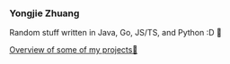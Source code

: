 ### Yongjie Zhuang

Random stuff written in Java, Go, JS/TS, and Python :D 🚀

<!-- - [My Repo🚀](https://github.com/CurtisNewbie/my-repo/blob/main/README.md) -->
<!-- - [我的项目🚀](https://github.com/CurtisNewbie/my-repo/blob/main/README-CN.md) -->

[Overview of some of my projects🚀](https://github.com/CurtisNewbie/system-overview)
